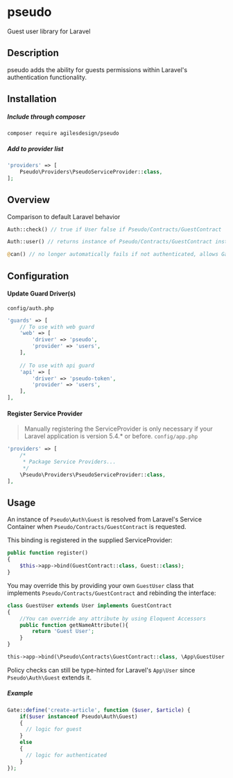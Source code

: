 # pseudo
Guest user library for Laravel

## Description
pseudo adds the ability for guests permissions within Laravel's authentication functionality.

## Installation

##### Include through composer

`composer require agilesdesign/pseudo`

##### Add to provider list

```php
'providers' => [
    Pseudo\Providers\PseudoServiceProvider::class,
];
```

## Overview
Comparison to default Laravel behavior
```php
Auth::check() // true if User false if Pseudo/Contracts/GuestContract 
```

```php
Auth::user() // returns instance of Pseudo/Contracts/GuestContract instead of null if no user found
```

```php
@can() // no longer automatically fails if not authenticated, allows Gate to be checked
```

## Configuration
#### Update Guard Driver(s)
`config/auth.php`

```php
'guards' => [
    // To use with web guard
    'web' => [
        'driver' => 'pseudo',
        'provider' => 'users',
    ],
    
    // To use with api guard
    'api' => [
        'driver' => 'pseudo-token',
        'provider' => 'users',
    ],
],
```

#### Register Service Provider
> Manually registering the ServiceProvider is only necessary if your Laravel application is version 5.4.* or before.
`config/app.php`

```php
'providers' => [
    /*
     * Package Service Providers...
     */
    \Pseudo\Providers\PseudoServiceProvider::class,
],
```

## Usage
An instance of `Pseudo\Auth\Guest` is resolved from Laravel's Service Container when `Pseudo/Contracts/GuestContract` is requested.

This binding is registered in the supplied ServiceProvider:

```php
public function register()
{
    $this->app->bind(GuestContract::class, Guest::class);
}
```

You may override this by providing your own `GuestUser` class that implements `Pseudo/Contracts/GuestContract` and rebinding the interface:

```php
class GuestUser extends User implements GuestContract
{
    //You can override any attribute by using Eloquent Accessors
    public function getNameAttribute(){
        return 'Guest User';
    }
}
```

```php
this->app->bind(\Pseudo\Contracts\GuestContract::class, \App\GuestUser::class);
```

Policy checks can still be type-hinted for Laravel's `App\User` since `Pseudo\Auth\Guest` extends it.

##### Example
```php
Gate::define('create-article', function ($user, $article) {
    if($user instanceof Pseudo\Auth\Guest)
    {
      // logic for guest
    }
    else
    {
      // logic for authenticated
    }
});
```
